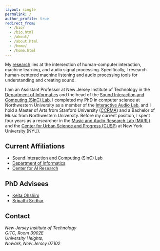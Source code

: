 ```yaml
---
layout: single
permalink: /
author_profile: true
redirect_from: 
  - /bio/
  - /bio.html
  - /about/
  - /about.html
  - /home/
  - /home.html
---
```

My [research](/research) lies at the intersection of human-computer interaction, machine learning, and audio signal processing. Specifically, I research human-centered machine listening and audio processing tools for understanding and creating sound.

I am an Assistant Professor at New Jersey Institute of Technology in the [Department of Informatics](https://informatics.njit.edu/) and the head of the [Sound Interaction and Computing (SInC) Lab](http://www.sinc-lab.com). I completed my PhD in computer science at Northwestern University as a member of the [Interactive Audio Lab](http://music.eecs.northwestern.edu/), and I hold a Master of Arts from Stanford University ([CCRMA](https://ccrma.stanford.edu/)) and a Bachelor of Music from Northwestern University.  Before my current position, I spent four years as a researcher in the [Music and Audio Research Lab (MARL)](https://steinhardt.nyu.edu/marl/) and the [Center for Urban Science and Progress (CUSP)](http://cusp.nyu.edu/) at New York University (NYU).


Current Affiliations
-------
* [Sound Interaction and Computing (SInC) Lab](https://www.sinc-lab.com)
* [Department of Informatics](https://informatics.njit.edu/)
* [Center for AI Research](https://research.njit.edu/ai/)

PhD Advisees
--------
* [Keita Ohshiro](https://bick-jp.github.io/)
* [Sripathi Sridhar](https://www.sripathisridhar.com/)

Contact
-------
<address>
    New Jersey Institute of Technology<br />
    GITC, Room 3902E<br />
    University Heights,<br /> 
    Newark, New Jersey 07102<br />
</address>